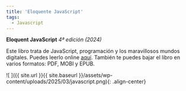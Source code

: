 ```yaml
---
title: 'Eloquente JavaScript'
tags: 
  - Javascript
---
```

**Eloquent JavaScript**
*4ª edición (2024)*

Este libro trata de JavaScript, programación y los maravillosos mundos digitales. Puedes leerlo online [aquí](https://www.eloquentjavascript.es/). También te puedes bajar el libro en varios formatos: PDF, MOBI y EPUB.

![ ]({{ site.url }}{{ site.baseurl }}/assets/wp-content/uploads/2025/03/javascript.png){: .align-center}

